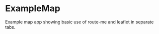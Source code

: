 ExampleMap
==========

Example map app showing basic use of route-me and leaflet in separate tabs. 
